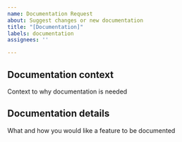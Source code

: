 ```yaml
---
name: Documentation Request
about: Suggest changes or new documentation
title: "[Documentation]"
labels: documentation
assignees: ''

---
```


## Documentation context
Context to why documentation is needed

## Documentation details
What and how you would like a feature to be documented
